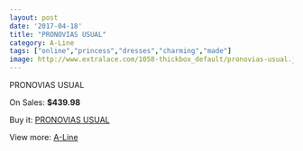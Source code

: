 ```yaml
---
layout: post
date: '2017-04-18'
title: "PRONOVIAS USUAL"
category: A-Line
tags: ["online","princess","dresses","charming","made"]
image: http://www.extralace.com/1058-thickbox_default/pronovias-usual.jpg
---
```

PRONOVIAS USUAL

On Sales: **$439.98**
<a href="https://www.extralace.com/a-line/510-pronovias-usual.html"><amp-img layout="responsive" width="600" height="600" src="//www.extralace.com/1058-thickbox_default/pronovias-usual.jpg" alt="PRONOVIAS USUAL 0" /></a>
<a href="https://www.extralace.com/a-line/510-pronovias-usual.html"><amp-img layout="responsive" width="600" height="600" src="//www.extralace.com/1059-thickbox_default/pronovias-usual.jpg" alt="PRONOVIAS USUAL 1" /></a>

Buy it: [PRONOVIAS USUAL](https://www.extralace.com/a-line/510-pronovias-usual.html "PRONOVIAS USUAL")

View more: [A-Line](https://www.extralace.com/2-a-line "A-Line")